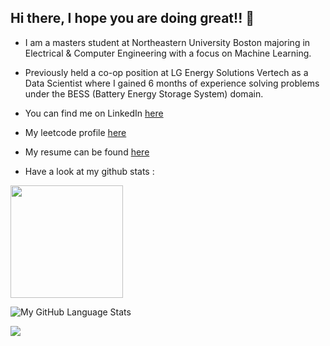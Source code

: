 ## Hi there, I hope you are doing great!! 👋


- I am a masters student at Northeastern University Boston majoring in Electrical & Computer Engineering with a focus on Machine Learning.
- Previously held a co-op position at LG Energy Solutions Vertech as a Data Scientist where I gained 6 months of experience solving problems under the BESS (Battery Energy Storage System) domain.
- You can find me on LinkedIn [here](https://www.linkedin.com/in/hunysingha/)
- My leetcode profile [here](https://leetcode.com/u/huny_singha/)
- My resume can be found [here](https://drive.google.com/file/d/1wUlepxcFBxre23lteqz_IT6OBS75dNfe/view?usp=sharing)

- Have a look at my github stats : 
<img height="180em" src="https://github-readme-stats.vercel.app/api?username=Hsingha&show_icons=true&hide_border=true&&count_private=true&include_all_commits=true" />

![My GitHub Language Stats](https://github-readme-stats.vercel.app/api/top-langs/?username=hsingha&langs_count=5&theme=omni)


![](https://komarev.com/ghpvc/?username=Hsingha&color=red)


<!--
**hsingha/hsingha** is a ✨ _special_ ✨ repository because its `README.md` (this file) appears on your GitHub profile.

Here are some ideas to get you started:

- 🔭 I’m currently working on ...
- 🌱 I’m currently learning ...
- 👯 I’m looking to collaborate on ...
- 🤔 I’m looking for help with ...
- 💬 Ask me about ...
- 📫 How to reach me: ...
- 😄 Pronouns: ...
- ⚡ Fun fact: ...
-->
